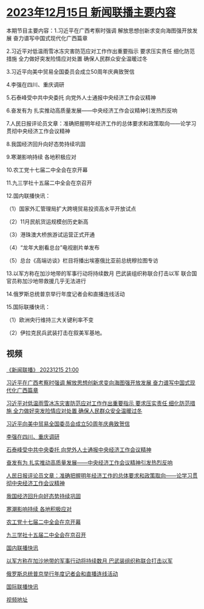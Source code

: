 # [2023年12月15日 新闻联播主要内容](https://tv.cctv.com/lm/xwlb/day/20231215.shtml)

本期节目主要内容：1.习近平在广西考察时强调 解放思想创新求变向海图强开放发展 奋力谱写中国式现代化广西篇章

2.习近平对低温雨雪冰冻灾害防范应对工作作出重要指示 要求压实责任 细化防范措施 全力做好突发险情应对处置 确保人民群众安全温暖过冬

3.习近平向美中贸易全国委员会成立50周年庆典致贺信

4.李强在四川、重庆调研

5.石泰峰受中共中央委托 向党外人士通报中央经济工作会议精神

6.奋发有为 扎实推动高质量发展——中央经济工作会议精神引发热烈反响

7.人民日报评论员文章：准确把握明年经济工作的总体要求和政策取向——论学习贯彻中央经济工作会议精神

8.我国经济回升向好态势持续巩固

9.寒潮影响持续 各地积极应对

10.农工党十七届二中全会在京开幕

11.九三学社十五届二中全会在京召开

12.国内联播快讯：

（1）国家外汇管理局扩大跨境贸易投资高水平开放试点

（2）11月民航货运规模创历史新高

（3）港珠澳大桥旅游试运营正式开通

（4）“龙年大剧看总台”电视剧片单发布

（5）总台《高端访谈》栏目将播出埃塞俄比亚前总统穆拉图专访

13.以军方称在加沙地带的军事行动将持续数月 巴武装组织称联合打击以军 联合国官员称加沙地带救援几乎无法进行

14.俄罗斯总统普京举行年度记者会和直播连线活动

15.国际联播快讯：

（1）欧洲央行维持三大关键利率不变

（2）伊拉克民兵武装打击在叙美军基地。

## 视频

[《新闻联播》 20231215 21:00](https://tv.cctv.com/2023/12/15/VIDE9uc6qD7QSrLoAKSBpQ9Y231215.shtml)

[习近平在广西考察时强调 解放思想创新求变向海图强开放发展 奋力谱写中国式现代化广西篇章](https://tv.cctv.com/2023/12/15/VIDE7RUMy26MF912fx4vyF9t231215.shtml)

[习近平对低温雨雪冰冻灾害防范应对工作作出重要指示 要求压实责任 细化防范措施 全力做好突发险情应对处置 确保人民群众安全温暖过冬](https://tv.cctv.com/2023/12/15/VIDE3LipNEzkN80I6GvNggH0231215.shtml)

[习近平向美中贸易全国委员会成立50周年庆典致贺信](https://tv.cctv.com/2023/12/15/VIDE1lIKtFCcrxSek72P8uUW231215.shtml)

[李强在四川、重庆调研](https://tv.cctv.com/2023/12/15/VIDE6hctBxJN8xq2oNO4uT0A231215.shtml)

[石泰峰受中共中央委托 向党外人士通报中央经济工作会议精神](https://tv.cctv.com/2023/12/15/VIDEXoHpmNVBGBqh2bWcXVGB231215.shtml)

[奋发有为 扎实推动高质量发展——中央经济工作会议精神引发热烈反响](https://tv.cctv.com/2023/12/15/VIDEt2tvhqSdpiJBe8iZOXjR231215.shtml)

[人民日报评论员文章：准确把握明年经济工作的总体要求和政策取向——论学习贯彻中央经济工作会议精神](https://tv.cctv.com/2023/12/15/VIDEOQif4Uxb2svEFoIne1be231215.shtml)

[我国经济回升向好态势持续巩固](https://tv.cctv.com/2023/12/15/VIDEDwMUpaq0EiaK3RKCKjDa231215.shtml)

[寒潮影响持续 各地积极应对](https://tv.cctv.com/2023/12/15/VIDE9Utbnbl4WPMxrswg6DOM231215.shtml)

[农工党十七届二中全会在京开幕](https://tv.cctv.com/2023/12/15/VIDE9LU2qclKQAFgCx4Kh5C9231215.shtml)

[九三学社十五届二中全会在京召开](https://tv.cctv.com/2023/12/15/VIDE0QQwXO1jy64hYcjIbM0H231215.shtml)

[国内联播快讯](https://tv.cctv.com/2023/12/15/VIDEVsb7DFaJgqXkKYKMv07q231215.shtml)

[以军方称在加沙地带的军事行动将持续数月 巴武装组织称联合打击以军](https://tv.cctv.com/2023/12/15/VIDEWmdu8D4p3sy1sXAeZjiJ231215.shtml)

[俄罗斯总统普京举行年度记者会和直播连线活动](https://tv.cctv.com/2023/12/15/VIDEYuX27hA2l1C6hBIBVEcc231215.shtml)

[国际联播快讯](https://tv.cctv.com/2023/12/15/VIDEjmmEXxMMEnfet1mV3oRe231215.shtml)

[视频地址](https://tv.cctv.com/lm/xwlb/day/20231215.shtml) 

